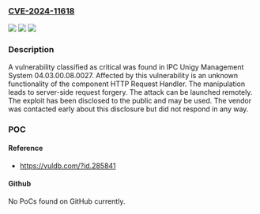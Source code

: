### [CVE-2024-11618](https://cve.mitre.org/cgi-bin/cvename.cgi?name=CVE-2024-11618)
![](https://img.shields.io/static/v1?label=Product&message=Unigy%20Management%20System&color=blue)
![](https://img.shields.io/static/v1?label=Version&message=%3D%2004.03.00.08.0027%20&color=brighgreen)
![](https://img.shields.io/static/v1?label=Vulnerability&message=Server-Side%20Request%20Forgery&color=brighgreen)

### Description

A vulnerability classified as critical was found in IPC Unigy Management System 04.03.00.08.0027. Affected by this vulnerability is an unknown functionality of the component HTTP Request Handler. The manipulation leads to server-side request forgery. The attack can be launched remotely. The exploit has been disclosed to the public and may be used. The vendor was contacted early about this disclosure but did not respond in any way.

### POC

#### Reference
- https://vuldb.com/?id.285841

#### Github
No PoCs found on GitHub currently.

